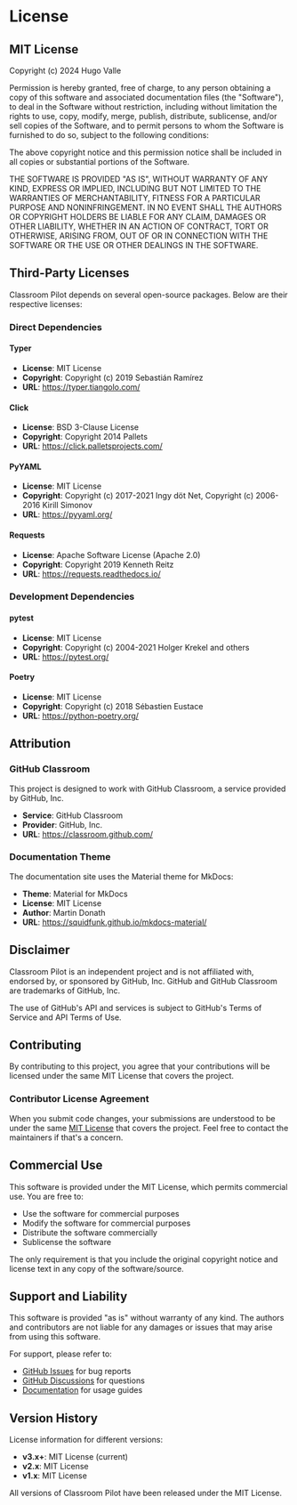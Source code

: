 # License

## MIT License

Copyright (c) 2024 Hugo Valle

Permission is hereby granted, free of charge, to any person obtaining a copy
of this software and associated documentation files (the "Software"), to deal
in the Software without restriction, including without limitation the rights
to use, copy, modify, merge, publish, distribute, sublicense, and/or sell
copies of the Software, and to permit persons to whom the Software is
furnished to do so, subject to the following conditions:

The above copyright notice and this permission notice shall be included in all
copies or substantial portions of the Software.

THE SOFTWARE IS PROVIDED "AS IS", WITHOUT WARRANTY OF ANY KIND, EXPRESS OR
IMPLIED, INCLUDING BUT NOT LIMITED TO THE WARRANTIES OF MERCHANTABILITY,
FITNESS FOR A PARTICULAR PURPOSE AND NONINFRINGEMENT. IN NO EVENT SHALL THE
AUTHORS OR COPYRIGHT HOLDERS BE LIABLE FOR ANY CLAIM, DAMAGES OR OTHER
LIABILITY, WHETHER IN AN ACTION OF CONTRACT, TORT OR OTHERWISE, ARISING FROM,
OUT OF OR IN CONNECTION WITH THE SOFTWARE OR THE USE OR OTHER DEALINGS IN THE
SOFTWARE.

## Third-Party Licenses

Classroom Pilot depends on several open-source packages. Below are their respective licenses:

### Direct Dependencies

#### Typer
- **License**: MIT License
- **Copyright**: Copyright (c) 2019 Sebastián Ramírez
- **URL**: https://typer.tiangolo.com/

#### Click
- **License**: BSD 3-Clause License
- **Copyright**: Copyright 2014 Pallets
- **URL**: https://click.palletsprojects.com/

#### PyYAML
- **License**: MIT License
- **Copyright**: Copyright (c) 2017-2021 Ingy döt Net, Copyright (c) 2006-2016 Kirill Simonov
- **URL**: https://pyyaml.org/

#### Requests
- **License**: Apache Software License (Apache 2.0)
- **Copyright**: Copyright 2019 Kenneth Reitz
- **URL**: https://requests.readthedocs.io/

### Development Dependencies

#### pytest
- **License**: MIT License
- **Copyright**: Copyright (c) 2004-2021 Holger Krekel and others
- **URL**: https://pytest.org/

#### Poetry
- **License**: MIT License
- **Copyright**: Copyright (c) 2018 Sébastien Eustace
- **URL**: https://python-poetry.org/

## Attribution

### GitHub Classroom
This project is designed to work with GitHub Classroom, a service provided by GitHub, Inc.
- **Service**: GitHub Classroom
- **Provider**: GitHub, Inc.
- **URL**: https://classroom.github.com/

### Documentation Theme
The documentation site uses the Material theme for MkDocs:
- **Theme**: Material for MkDocs
- **License**: MIT License
- **Author**: Martin Donath
- **URL**: https://squidfunk.github.io/mkdocs-material/

## Disclaimer

Classroom Pilot is an independent project and is not affiliated with, endorsed by, or sponsored by GitHub, Inc. GitHub and GitHub Classroom are trademarks of GitHub, Inc.

The use of GitHub's API and services is subject to GitHub's Terms of Service and API Terms of Use.

## Contributing

By contributing to this project, you agree that your contributions will be licensed under the same MIT License that covers the project.

### Contributor License Agreement

When you submit code changes, your submissions are understood to be under the same [MIT License](http://choosealicense.com/licenses/mit/) that covers the project. Feel free to contact the maintainers if that's a concern.

## Commercial Use

This software is provided under the MIT License, which permits commercial use. You are free to:

- Use the software for commercial purposes
- Modify the software for commercial purposes  
- Distribute the software commercially
- Sublicense the software

The only requirement is that you include the original copyright notice and license text in any copy of the software/source.

## Support and Liability

This software is provided "as is" without warranty of any kind. The authors and contributors are not liable for any damages or issues that may arise from using this software.

For support, please refer to:
- [GitHub Issues](https://github.com/hugo-valle/classroom-pilot/issues) for bug reports
- [GitHub Discussions](https://github.com/hugo-valle/classroom-pilot/discussions) for questions
- [Documentation](https://classroom-pilot.readthedocs.io/) for usage guides

## Version History

License information for different versions:
- **v3.x+**: MIT License (current)
- **v2.x**: MIT License
- **v1.x**: MIT License

All versions of Classroom Pilot have been released under the MIT License.
